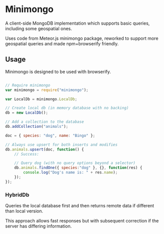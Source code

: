 # Minimongo

A client-side MongoDB implementation which supports basic queries, including some geospatial ones.

Uses code from Meteor.js minimongo package, reworked to support more geospatial queries and made npm+browserify friendly.

## Usage

Minimongo is designed to be used with browserify.

```javascript

// Require minimongo
var minimongo = require("minimongo");

var LocalDb = minimongo.LocalDb;

// Create local db (in memory database with no backing)
db = new LocalDb();

// Add a collection to the database
db.addCollection("animals");

doc = { species: "dog", name: "Bingo" };

// Always use upsert for both inserts and modifies
db.animals.upsert(doc, function() {
	// Success:

	// Query dog (with no query options beyond a selector)
	db.animals.findOne({ species:"dog" }, {}, function(res) {
		console.log("Dog's name is: " + res.name);
	});
});
```

### HybridDb

Queries the local database first and then returns remote data if different than local version. 

This approach allows fast responses but with subsequent correction if the server has differing information.
